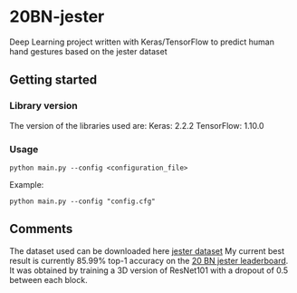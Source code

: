 # 20BN-jester
Deep Learning project written with Keras/TensorFlow to predict human hand gestures based on the jester dataset

## Getting started

### Library version
The version of the libraries used are:
Keras: 2.2.2
TensorFlow: 1.10.0

### Usage
```
python main.py --config <configuration_file>
```
Example:
```
python main.py --config "config.cfg"
```

## Comments
The dataset used can be downloaded here [jester dataset](https://20bn.com/datasets/jester/)
My current best result is currently 85.99% top-1 accuracy on the [20 BN jester leaderboard](https://20bn.com/datasets/jester/).
It was obtained by training a 3D version of ResNet101 with a dropout of 0.5 between each block. 
